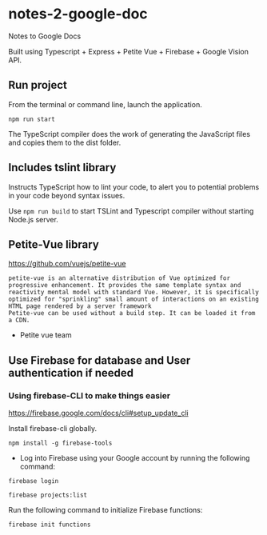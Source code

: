 # notes-2-google-doc
Notes to Google Docs

Built using Typescript + Express + Petite Vue + Firebase + Google Vision API.

## Run project
From the terminal or command line, launch the application.


``npm run start`` 


The TypeScript compiler does the work of generating the JavaScript files and copies them to the dist folder. 

## Includes tslint library 
Instructs TypeScript how to lint your code, to alert you to potential problems in your code beyond syntax issues.


Use ``npm run build`` to start TSLint and Typescript compiler without starting Node.js server.


## Petite-Vue library
https://github.com/vuejs/petite-vue

```
petite-vue is an alternative distribution of Vue optimized for progressive enhancement. It provides the same template syntax and reactivity mental model with standard Vue. However, it is specifically optimized for "sprinkling" small amount of interactions on an existing HTML page rendered by a server framework
Petite-vue can be used without a build step. It can be loaded it from a CDN.
```
- Petite vue team

## Use Firebase for database and User authentication if needed
### Using firebase-CLI to make things easier

https://firebase.google.com/docs/cli#setup_update_cli

Install firebase-cli globally. 


``npm install -g firebase-tools``

- Log into Firebase using your Google account by running the following command:


``firebase login``


``firebase projects:list``

Run the following command to initialize Firebase functions:


``firebase init functions``



